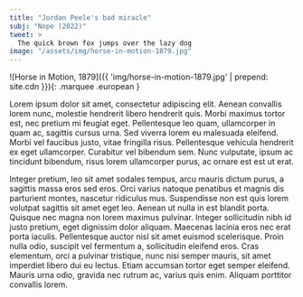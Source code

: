 ```yaml
---
title: "Jordan Peele's bad miracle"
subj: "Nope (2022)"
tweet: >
  The quick brown fox jumps over the lazy dog
image: "/assets/img/horse-in-motion-1879.jpg"
---
```


![Horse in Motion, 1879]({{ 'img/horse-in-motion-1879.jpg' | prepend: site.cdn }}){: .marquee .european }

Lorem ipsum dolor sit amet, consectetur adipiscing elit. Aenean convallis lorem nunc, molestie hendrerit libero hendrerit quis. Morbi maximus tortor est, nec pretium mi feugiat eget. Pellentesque leo quam, ullamcorper in quam ac, sagittis cursus urna. Sed viverra lorem eu malesuada eleifend. Morbi vel faucibus justo, vitae fringilla risus. Pellentesque vehicula hendrerit ex eget ullamcorper. Curabitur vel bibendum sem. Nunc vulputate, ipsum ac tincidunt bibendum, risus lorem ullamcorper purus, ac ornare est est ut erat.

Integer pretium, leo sit amet sodales tempus, arcu mauris dictum purus, a sagittis massa eros sed eros. Orci varius natoque penatibus et magnis dis parturient montes, nascetur ridiculus mus. Suspendisse non est quis lorem volutpat sagittis sit amet eget leo. Aenean ut nulla in est blandit porta. Quisque nec magna non lorem maximus pulvinar. Integer sollicitudin nibh id justo pretium, eget dignissim dolor aliquam. Maecenas lacinia eros nec erat porta iaculis. Pellentesque auctor nisl sit amet euismod scelerisque. Proin nulla odio, suscipit vel fermentum a, sollicitudin eleifend eros. Cras elementum, orci a pulvinar tristique, nunc nisi semper mauris, sit amet imperdiet libero dui eu lectus. Etiam accumsan tortor eget semper eleifend. Mauris urna odio, gravida nec rutrum ac, varius quis enim. Aliquam porttitor convallis lorem.